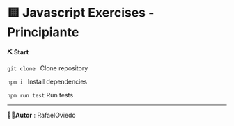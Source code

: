 # 🟨 Javascript Exercises - Principiante


**⛏ Start**

`git clone ` Clone repository

`npm i ` Install dependencies

`npm run test` Run tests

---

**👨‍💻Autor** : RafaelOviedo
